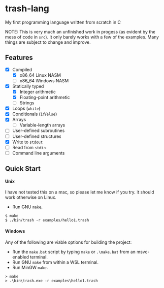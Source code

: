 # trash-lang

My first programming language written from scratch in C

NOTE: This is very much an unfinished work in progess (as evident by the mess of code in `src`). It only barely works with a few of the examples. Many things are subject to change and improve.

## Features
- [x] Compiled
  - [x] x86_64 Linux NASM
  - [ ] x86_64 Windows NASM
- [x] Statically typed
  - [x] Integer arithmetic
  - [x] Floating-point arithmetic
  - [ ] Strings
- [x] Loops (`while`)
- [x] Conditionals (`if`/`else`)
- [x] Arrays
  - [ ] Variable-length arrays
- [ ] User-defined subroutines
- [ ] User-defined structures
- [x] Write to `stdout`
- [ ] Read from `stdin`
- [ ] Command line arguments

## Quick Start


#### Unix

I have not tested this on a mac, so please let me know if you try. It should work otherwise on Linux.

- Run GNU `make`.

```console
$ make
$ ./bin/trash -r examples/hello1.trash
```

#### Windows

Any of the following are viable options for building the project:

- Run the `make.bat` script by typing `make` or `.\make.bat` from an msvc-enabled terminal.
- Run GNU `make` from within a WSL terminal.
- Run MinGW `make`.

```console
> make
> .\bin\trash.exe -r examples\hello1.trash
```